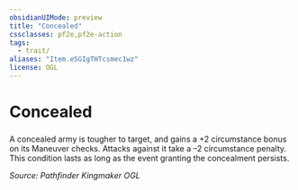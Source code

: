 ```yaml
---
obsidianUIMode: preview
title: "Concealed"
cssclasses: pf2e,pf2e-action
tags:
  - trait/
aliases: "Item.eSGIgTHTcsmec1wz"
license: OGL
---
```

# Concealed

### 






A concealed army is tougher to target, and gains a +2 circumstance bonus on its Maneuver checks. Attacks against it take a –2 circumstance penalty. This condition lasts as long as the event granting the concealment persists.

*Source: Pathfinder Kingmaker*
*OGL*